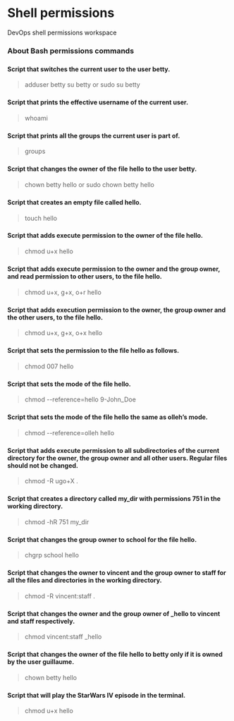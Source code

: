 
# Shell permissions
DevOps shell permissions workspace

### About Bash permissions commands
### 

### 
#### Script that switches the current user to the user betty.
> adduser betty
> su betty 
or
> sudo su betty

### 
#### Script that prints the effective username of the current user.
> whoami

### 
#### Script that prints all the groups the current user is part of.
> groups

### 
#### Script that changes the owner of the file hello to the user betty.
> chown betty hello
or
> sudo chown betty hello

### 
#### Script that creates an empty file called hello.
> touch hello

### 
#### Script that adds execute permission to the owner of the file hello.
> chmod u+x hello

###
#### Script that adds execute permission to the owner and the group owner, and read permission to other users, to the file hello.
> chmod u+x, g+x, o+r hello

###
#### Script that adds execution permission to the owner, the group owner and the other users, to the file hello.
> chmod u+x, g+x, o+x hello

###
#### Script that sets the permission to the file hello as follows.
> chmod 007 hello

###
#### Script that sets the mode of the file hello.
> chmod --reference=hello 9-John_Doe

###
#### Script that sets the mode of the file hello the same as olleh’s mode.
> chmod --reference=olleh hello

###
#### Script that adds execute permission to all subdirectories of the current directory for the owner, the group owner and all other users. Regular files should not be changed.
> chmod -R ugo+X .

###
#### Script that creates a directory called my_dir with permissions 751 in the working directory.
> chmod -hR 751 my_dir

###
#### Script that changes the group owner to school for the file hello.
> chgrp school hello

###
#### Script that changes the owner to vincent and the group owner to staff for all the files and directories in the working directory.
> chmod -R vincent:staff .

###
#### Script that changes the owner and the group owner of _hello to vincent and staff respectively.
> chmod vincent:staff _hello

### 
#### Script that changes the owner of the file hello to betty only if it is owned by the user guillaume.
> chown betty hello

### 
#### Script that will play the StarWars IV episode in the terminal.
> chmod u+x hello
